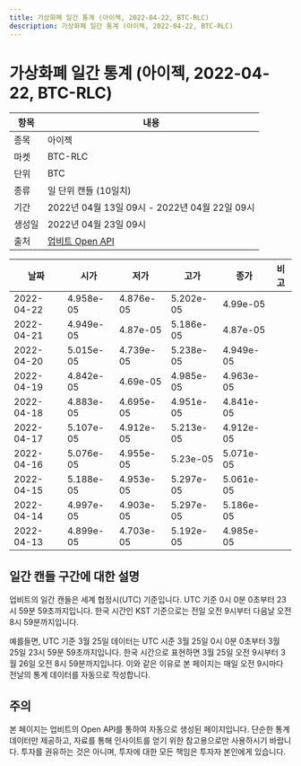 ```yaml
---
title: 가상화폐 일간 통계 (아이젝, 2022-04-22, BTC-RLC)
description: 가상화폐 일간 통계 (아이젝, 2022-04-22, BTC-RLC)
---
```



가상화폐 일간 통계 (아이젝, 2022-04-22, BTC-RLC)
===

|항목|내용|
|--|--|
|종목|아이젝|
|마켓|BTC-RLC|
|단위|BTC|
|종류|일 단위 캔들 (10일치)|
|기간|2022년 04월 13일 09시 - 2022년 04월 22일 09시|
|생성일|2022년 04월 23일 09시|
|출처|[업비트 Open API](https://docs.upbit.com)|


|날짜|시가|저가|고가|종가|비고|
|--|--|--|--|--|--|
|2022-04-22|4.958e-05|4.876e-05|5.202e-05|4.99e-05|    |
|2022-04-21|4.949e-05|4.87e-05|5.186e-05|4.87e-05|    |
|2022-04-20|5.015e-05|4.739e-05|5.238e-05|4.949e-05|    |
|2022-04-19|4.842e-05|4.69e-05|4.985e-05|4.963e-05|    |
|2022-04-18|4.883e-05|4.695e-05|4.951e-05|4.841e-05|    |
|2022-04-17|5.107e-05|4.912e-05|5.213e-05|4.912e-05|    |
|2022-04-16|5.076e-05|4.955e-05|5.23e-05|5.071e-05|    |
|2022-04-15|5.188e-05|4.953e-05|5.297e-05|5.061e-05|    |
|2022-04-14|4.997e-05|4.903e-05|5.297e-05|5.186e-05|    |
|2022-04-13|4.899e-05|4.703e-05|5.192e-05|4.985e-05|    |


일간 캔들 구간에 대한 설명
---


업비트의 일간 캔들은 세계 협정시(UTC) 기준입니다. 
UTC 기준 0시 0분 0초부터 23시 59분 59초까지입니다. 
한국 시간인 KST 기준으로는 전일 오전 9시부터 다음날 오전 8시 59분까지입니다. 


예를들면, UTC 기준 3월 25일 데이터는 UTC 시준 3월 25일 0시 0분 0초부터 3월 25일 23시 59분 59초까지입니다. 
한국 시간으로 표현하면 3월 25일 오전 9시부터 3월 26일 오전 8시 59분까지입니다. 
이와 같은 이유로 본 페이지는 매일 오전 9시마다 전날의 통계 데이터를 자동으로 작성합니다. 


주의
---


본 페이지는 업비트의 Open API를 통하여 자동으로 생성된 페이지입니다. 
단순한 통계 데이터만 제공하고, 자료를 통해 인사이트를 얻기 위한 참고용으로만 사용하시기 바랍니다. 
투자를 권유하는 것은 아니며, 투자에 대한 모든 책임은 투자자 본인에게 있습니다. 
